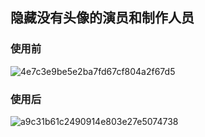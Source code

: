 ## 隐藏没有头像的演员和制作人员

### 使用前
![4e7c3e9be5e2ba7fd67cf804a2f67d5](https://github.com/jackloves111/emby-front-end-mod/assets/89971817/1b81f489-490a-47fe-9817-0254bbdd4b38)
### 使用后
![a9c31b61c2490914e803e27e5074738](https://github.com/jackloves111/emby-front-end-mod/assets/89971817/22fa18c3-48f9-4bb2-9f71-762d32c0b0a5)
